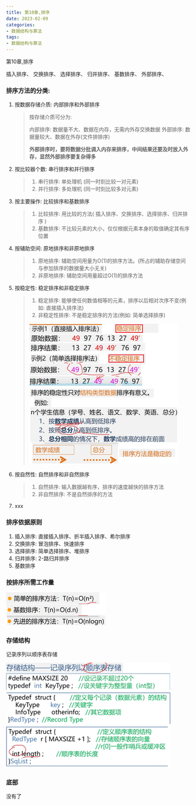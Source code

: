 ```yaml
---
title: 第10章,排序
date: 2023-02-09
categories: 
- 数据结构与算法
tags:
- 数据结构与算法
---
```

第10章,排序

插入排序、 交换排序、 选择排序、 归并排序、 基数排序、 外部排序、

<!-- more -->

### 排序方法的分类:

1. 按数据存储介质: 内部排序和外部排序 

   > 按存储介质可分为:
   >
   > 内部排序: 数据量不大、数据在内存，无需内外存交换数据
   > 外部排序: 数据量较大、数据在外存(文件排排序)
   >
   > **外部排序时，要将数据分批调入内存来排序，中间结果还要及时放入外存，显然外部排序要复杂得多**

2. 按比较器个数: 串行排序和并行排序

   > 1. 串行排序: 单处理机 (同一时刻比较一对元素)
   > 2. 并行排序: 多处理机 (同一时刻比较多对元素)

3. 按主要操作: 比较排序和基数排序

   > 1. 比较排序: 用比较的方法( 插入排序、交换排序、选择排序、归并排序 )
   > 2. 基数排序: 不比较元素的大小，仅仅根据元素本身的取值确定其有序位置

4. 按辅助空间: 原地排序和非原地排序

   > 1. 原地排序: 辅助空间用量为O(1)的排序方法。(所占的辅助存储空间与参加排序的数据量大小无关)
   > 2. 非原地排序:  辅助空间用量超过O(1)的排序方法

5. 按稳定性: 稳定排序和非稳定排序

   > 1. 稳定排序: 能够使任何数值相等的元素，排序以后相对次序不变(例如: 直接插入排序法)
   > 2. 非稳定性排序: 不是稳定排序的方法(例如: 简单选择排序)
   >
   > ![稳定排序](./algorithm_img/alg_m_01.png)

6. 按自然性: 自然排序和非自然排序

   > 1. 自然排序: 输入数据越有序，排序的速度越快的排序方法
   > 2. 非自然排序: 不是自然排序的方法

1. xxx

### 排序依据原则

1. 插入排序:  直接插入排序、折半插入排序、希尔排序
2. 交换排序:  冒泡排序、快速排序
3. 选择排序:  简单选择排序、堆排序
4. 归并排序:  2-路归并排序
5. 基数排序

### 按排序所需工作量

![按排序所需工作量](./algorithm_img/alg_m_02.png)

### 存储结构

记录序列以顺序表存储

![记录序列以顺序表存储](./algorithm_img/alg_m_03.png)



### 底部

没有了























